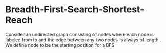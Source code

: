 # Breadth-First-Search-Shortest-Reach

Consider an undirected graph consisting of  nodes where each node is labeled from  to  and the edge between any two nodes is always of length . We define node  to be the starting position for a BFS
